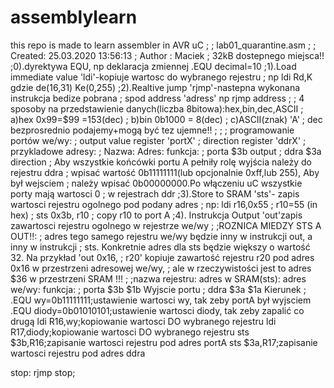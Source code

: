 # assemblylearn
this repo is made to learn assembler in AVR uC
;
; lab01_quarantine.asm
;
; Created: 25.03.2020 13:56:13
; Author : Maciek
; 32kB dostepnego miejsca!!
;0).dyrektywa EQU, np deklaracja zmiennej .EQU decimal=10
;1).Load immediate value 'ldi'-kopiuje wartosc do wybranego rejestru
;	np ldi Rd,K gdzie de(16,31) Ke(0,255)
;2).Realtive jump 'rjmp'-nastepna wykonana instrukcja bedize pobrana
;	spod address 'adress' np rjmp address
;
;	4 sposoby na przedstawienie danych(liczba 8bitowa):hex,bin,dec,ASCII
;	a)hex 0x99=$99 =153(dec)
;	b)bin 0b1000 = 8(dec)
;	c)ASCII(znak) 'A'
;	dec bezprosrednio podajemy+mogą być tez ujemne!!
;
;
;	programowanie portów we/wy:
;	output value register 'portX'
;	direction register 'ddrX'
;	przykladowe adresy:
;	Nazwa:	Adres:	funkcja:
;	porta	$3b		output
;	ddra   $3a		direction
;	Aby wszystkie końcówki portu A pełniły rolę wyjścia należy do rejestru ddra
;	wpisać wartość 0b11111111(lub opcjonalnie 0xff,lub 255), Aby był wejsciem 
;	należy wpisać 0b00000000.Po włączeniu uC wszystkie porty mają wartosci 0 
;	w rejestrach ddr
;3).Store to SRAM 'sts'- zapis wartosci rejestru ogolnego pod podany adres
;	np: ldi r16,0x55 ;	r10=55 (in hex)
;			sts 0x3b, r10 ;  copy r10 to port A
;4). Instrukcja Output 'out'zapis zawartosci rejestru ogolnego w rejestrze we/wy
;
;ROZNICA MIEDZY STS A OUT!!:
;	adres tego samego rejestru we/wy będzie inny w instrukcji out, a inny w instrukcji
;	sts. Konkretnie adres dla sts będzie większy o wartość 32. Na przykład 'out 0x16, 
;	r20' kopiuje zawartość rejestru r20 pod adres 0x16 w przestrzeni adresowej we/wy,
;	ale w rzeczywistości jest to adres $36 w przestrzeni SRAM !!!
;
;nazwa rejestru:	adres w SRAM(sts):	adres we/wy:	funkcja:
;	porta			$3b					$1b				Wyjscie portu
;   ddra			$3a					$1a				Kierunek
;
.EQU wy=0b11111111;ustawienie wartosci wy, tak zeby portA był wyjsciem
.EQU diody=0b01010101;ustawienie wartosci diody, tak zeby zapalić co drugą
ldi R16,wy;kopiowanie wartosci DO wybranego rejestru
ldi R17,diody;kopiowanie wartosci DO wybranego rejestru
sts $3b,R16;zapisanie wartosci rejestru pod adres portA
sts $3a,R17;zapisanie wartosci rejestru pod adres ddra

stop: rjmp stop;





